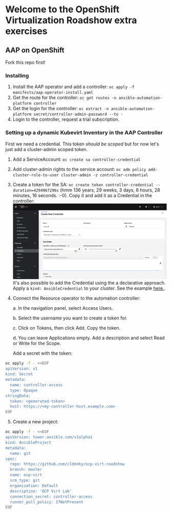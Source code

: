 # Welcome to the OpenShift Virtualization Roadshow extra exercises


## AAP on OpenShift

Fork this repo first!

### Installing

1. Install the AAP operator and add a controller: `oc apply -f manifests/aap-operator-install.yaml`
2. Get the route for the controller: `oc get routes -n ansible-automation-platform controller`
3. Get the login for the controller: `oc extract -n ansible-automation-platform secret/controller-admin-password --to -`
4. Login to the controller, request a trial subscription.

### Setting up a dynamic Kubevirt Inventory in the AAP Controller

First we need a credential. This token *should be scoped* but for now let's just add a cluster-admin scoped token.

1. Add a ServiceAccount: `oc create sa controller-credential`
2. Add cluster-admin rights to the service account: `oc adm policy add-cluster-role-to-user cluster-admin -z controller-credential` 
3. Create a token for the SA: `oc create token controller-credential --duration=4294967296s` (hmm 136 years, 29 weeks, 3 days, 6 hours, 28 minutes, 16 seconds. :-0). Copy it and add it as a Credential in the controller:
![alt text](image.png) It's also possible to add the Credential using the a declarative approach. Apply a `kind: AnsibleCredential` to your cluster. See the example [here.](https://github.com/ansible/awx-resource-operator/blob/devel/config/samples/credentials/tower_v1alpha1_ansiblecredential-bearer.yaml).

4. Connect the Resource operator to the automation controller:

    a. In the navigation panel, select Access Users.

    b. Select the username you want to create a token for.

    c. Click on Tokens, then click Add. Copy the token.

    d. You can leave Applications empty. Add a description and select Read or Write for the Scope.

    Add a secret with the token:

```bash
oc apply -f - <<EOF
apiVersion: v1
kind: Secret
metadata:
  name: controller-access
  type: Opaque
stringData:
  token: <generated-token>
  host: https://<my-controller-host.example.com>
EOF
```

5. Create a new project:

```bash
oc apply -f - <<EOF
apiVersion: tower.ansible.com/v1alpha1
kind: AnsibleProject
metadata:
  name: git
spec:
  repo: https://github.com/cldmnky/ocp-virt-roadshow
  branch: master
  name: ocp-virt
  scm_type: git
  organization: Default
  description: 'OCP Virt Lab' 
  connection_secret: controller-access
  runner_pull_policy: IfNotPresent
EOF
```